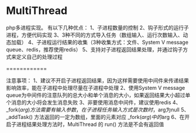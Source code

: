 MultiThread
===========

php多进程实现。
有以下几种优点：
1、子进程数量的控制
2、钩子形式的运行子进程，方便代码实现
3、3种不同的方式导入任务（数组输入、运行次数输入、动态加载）
4、子进程运行结果的收集（3种收集方式：文件、System V message queue、redis，推荐使用redis）
5、支持对子进程返回结果处理，并通过钩子方式来定义自己的处理过程

============

注意事项：
1、建议不开启子进程返回结果，因为这样需要使用中间件来传递结果影响效率，能在子进程中处理尽量在子进程中处理
2、使用System V message queue为中间件的注意队列的总大小和单个消息的大小，如果返回结果大小超过单个消息的大小将会发生消息失败
3、非要使用消息中间件，建议使用redis
4、_fork($arg) 方法需要有输入参数，在子进程任务输入方式是次数时，$arg为null
5、_addTask() 方法返回的一定为数组，里面的元素对应 _fork($arg) 中的$arg
6、在开启子进程结果处理方法时，MultiThread 的 run() 方法是不会有返回值

